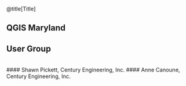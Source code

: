 @title[Title]
<br>
## QGIS Maryland
## User Group
<br>
#### Shawn Pickett, Century Engineering, Inc.
#### Anne Canoune, Century Engineering, Inc.